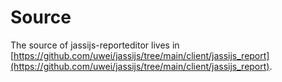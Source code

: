 # Source
The source of jassijs-reporteditor lives in [https://github.com/uwei/jassijs/tree/main/client/jassijs_report](https://github.com/uwei/jassijs/tree/main/client/jassijs_report).